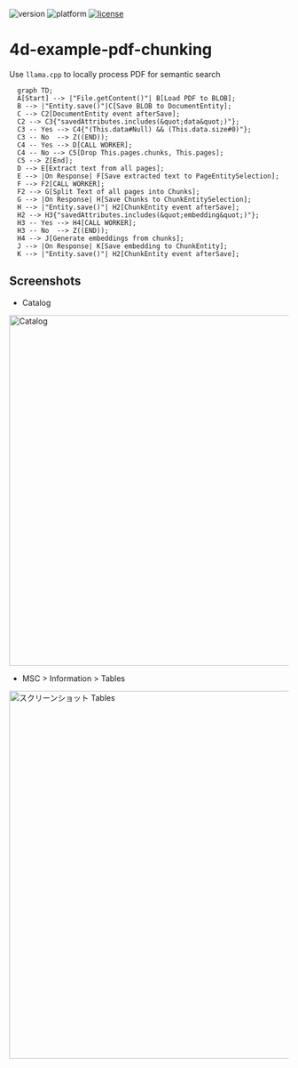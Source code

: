 ![version](https://img.shields.io/badge/version-21%2B-3B69E9)
![platform](https://img.shields.io/static/v1?label=platform&message=mac-intel%20|%20mac-arm%20|%20win-64&color=blue)
[![license](https://img.shields.io/github/license/miyako/4d-example-pdf-chunking)](LICENSE)

# 4d-example-pdf-chunking
Use `llama.cpp` to locally process PDF for semantic search


```mermaid
  graph TD;
  A[Start] --> |"File.getContent()"| B[Load PDF to BLOB];
  B --> |"Entity.save()"|C[Save BLOB to DocumentEntity];
  C --> C2[DocumentEntity event afterSave];
  C2 --> C3{"savedAttributes.includes(&quot;data&quot;)"};
  C3 -- Yes --> C4{"(This.data#Null) && (This.data.size#0)"};
  C3 -- No  --> Z((END));
  C4 -- Yes --> D[CALL WORKER];
  C4 -- No --> C5[Drop This.pages.chunks, This.pages];
  C5 --> Z[End];
  D --> E[Extract text from all pages];
  E --> |On Response| F[Save extracted text to PageEntitySelection];
  F --> F2[CALL WORKER];
  F2 --> G[Split Text of all pages into Chunks];
  G --> |On Response| H[Save Chunks to ChunkEntitySelection];
  H --> |"Entity.save()"| H2[ChunkEntity event afterSave];
  H2 --> H3{"savedAttributes.includes(&quot;embedding&quot;)"};
  H3 -- Yes --> H4[CALL WORKER];
  H3 -- No  --> Z((END));
  H4 --> J[Generate embeddings from chunks];
  J --> |On Response| K[Save embedding to ChunkEntity];
  K --> |"Entity.save()"| H2[ChunkEntity event afterSave];
```

## Screenshots

* Catalog

<img width="1004" height="631" alt="Catalog" src="https://github.com/user-attachments/assets/f587a720-9693-425b-9c2d-9140e68859a6" />

* MSC > Information > Tables
  
<img width="931" height="662" alt="スクリーンショット Tables" src="https://github.com/user-attachments/assets/34e554d3-38c2-4d30-9535-92dd5adfa728" />

